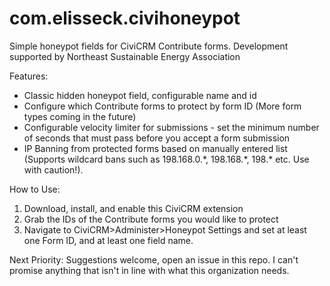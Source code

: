 # com.elisseck.civihoneypot
Simple honeypot fields for CiviCRM Contribute forms.
Development supported by Northeast Sustainable Energy Association

Features:
- Classic hidden honeypot field, configurable name and id
- Configure which Contribute forms to protect by form ID (More form types coming in the future)
- Configurable velocity limiter for submissions - set the minimum number of seconds that must pass before you accept a form submission
- IP Banning from protected forms based on manually entered list (Supports wildcard bans such as 198.168.0.\*, 198.168.\*, 198.* etc. Use with caution!).

How to Use:
1) Download, install, and enable this CiviCRM extension
2) Grab the IDs of the Contribute forms you would like to protect
3) Navigate to CiviCRM>Administer>Honeypot Settings and set at least one Form ID, and at least one field name.

Next Priority:
Suggestions welcome, open an issue in this repo. I can't promise anything that isn't in line with what this organization needs.